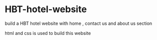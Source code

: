 # HBT-hotel-website
build a HBT hotel website with home , contact us and about us section

html and css is used to build this website
